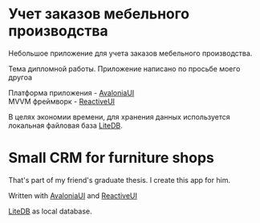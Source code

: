 # Учет заказов мебельного производства
Небольшое приложение для учета заказов мебельного производства.

Тема дипломной работы. Приложение написано по просьбе моего другоа  

Платформа приложения - [AvaloniaUI](https://github.com/AvaloniaUI/Avalonia)  
MVVM фреймворк - [ReactiveUI](https://reactiveui.net/)   

В целях экономии времени, для хранения данных используется локальная файловая база [LiteDB](https://www.litedb.org/).

# Small CRM for furniture shops

That's part of my friend's graduate thesis. I create this app for him.

Written with [AvaloniaUI](https://github.com/AvaloniaUI/Avalonia) and [ReactiveUI](https://reactiveui.net/)

[LiteDB](https://www.litedb.org/) as local database.
